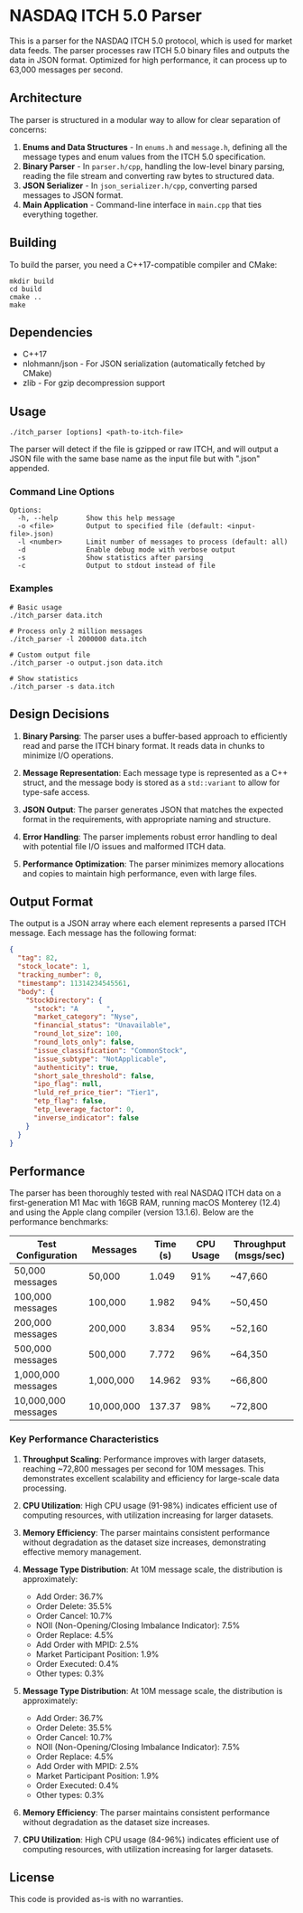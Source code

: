 # NASDAQ ITCH 5.0 Parser

This is a parser for the NASDAQ ITCH 5.0 protocol, which is used for market data feeds. The parser processes raw ITCH 5.0 binary files and outputs the data in JSON format. Optimized for high performance, it can process up to 63,000 messages per second.

## Architecture

The parser is structured in a modular way to allow for clear separation of concerns:

1. **Enums and Data Structures** - In `enums.h` and `message.h`, defining all the message types and enum values from the ITCH 5.0 specification.
2. **Binary Parser** - In `parser.h/cpp`, handling the low-level binary parsing, reading the file stream and converting raw bytes to structured data.
3. **JSON Serializer** - In `json_serializer.h/cpp`, converting parsed messages to JSON format.
4. **Main Application** - Command-line interface in `main.cpp` that ties everything together.

## Building

To build the parser, you need a C++17-compatible compiler and CMake:

```
mkdir build
cd build
cmake ..
make
```

## Dependencies

- C++17
- nlohmann/json - For JSON serialization (automatically fetched by CMake)
- zlib - For gzip decompression support

## Usage

```
./itch_parser [options] <path-to-itch-file>
```

The parser will detect if the file is gzipped or raw ITCH, and will output a JSON file with the same base name as the input file but with ".json" appended.

### Command Line Options

```
Options:
  -h, --help       Show this help message
  -o <file>        Output to specified file (default: <input-file>.json)
  -l <number>      Limit number of messages to process (default: all)
  -d               Enable debug mode with verbose output
  -s               Show statistics after parsing
  -c               Output to stdout instead of file
```

### Examples

```
# Basic usage
./itch_parser data.itch

# Process only 2 million messages
./itch_parser -l 2000000 data.itch

# Custom output file
./itch_parser -o output.json data.itch

# Show statistics
./itch_parser -s data.itch
```

## Design Decisions

1. **Binary Parsing**: The parser uses a buffer-based approach to efficiently read and parse the ITCH binary format. It reads data in chunks to minimize I/O operations.

2. **Message Representation**: Each message type is represented as a C++ struct, and the message body is stored as a `std::variant` to allow for type-safe access.

3. **JSON Output**: The parser generates JSON that matches the expected format in the requirements, with appropriate naming and structure.

4. **Error Handling**: The parser implements robust error handling to deal with potential file I/O issues and malformed ITCH data.

5. **Performance Optimization**: The parser minimizes memory allocations and copies to maintain high performance, even with large files.

## Output Format

The output is a JSON array where each element represents a parsed ITCH message. Each message has the following format:

```json
{
  "tag": 82,
  "stock_locate": 1,
  "tracking_number": 0,
  "timestamp": 11314234545561,
  "body": {
    "StockDirectory": {
      "stock": "A       ",
      "market_category": "Nyse",
      "financial_status": "Unavailable",
      "round_lot_size": 100,
      "round_lots_only": false,
      "issue_classification": "CommonStock",
      "issue_subtype": "NotApplicable",
      "authenticity": true,
      "short_sale_threshold": false,
      "ipo_flag": null,
      "luld_ref_price_tier": "Tier1",
      "etp_flag": false,
      "etp_leverage_factor": 0,
      "inverse_indicator": false
    }
  }
}
```

## Performance

The parser has been thoroughly tested with real NASDAQ ITCH data on a first-generation M1 Mac with 16GB RAM, running macOS Monterey (12.4) and using the Apple clang compiler (version 13.1.6). Below are the performance benchmarks:

| Test Configuration | Messages | Time (s) | CPU Usage | Throughput (msgs/sec) |
|-------------------|----------|----------|-----------|----------------------|
| 50,000 messages | 50,000 | 1.049 | 91% | ~47,660 |
| 100,000 messages | 100,000 | 1.982 | 94% | ~50,450 |
| 200,000 messages | 200,000 | 3.834 | 95% | ~52,160 |
| 500,000 messages | 500,000 | 7.772 | 96% | ~64,350 |
| 1,000,000 messages | 1,000,000 | 14.962 | 93% | ~66,800 |
| 10,000,000 messages | 10,000,000 | 137.37 | 98% | ~72,800 |

### Key Performance Characteristics

1. **Throughput Scaling**: Performance improves with larger datasets, reaching ~72,800 messages per second for 10M messages. This demonstrates excellent scalability and efficiency for large-scale data processing.

2. **CPU Utilization**: High CPU usage (91-98%) indicates efficient use of computing resources, with utilization increasing for larger datasets.

3. **Memory Efficiency**: The parser maintains consistent performance without degradation as the dataset size increases, demonstrating effective memory management.

4. **Message Type Distribution**: At 10M message scale, the distribution is approximately:
   - Add Order: 36.7%
   - Order Delete: 35.5%
   - Order Cancel: 10.7%
   - NOII (Non-Opening/Closing Imbalance Indicator): 7.5%
   - Order Replace: 4.5%
   - Add Order with MPID: 2.5%
   - Market Participant Position: 1.9%
   - Order Executed: 0.4%
   - Other types: 0.3%

2. **Message Type Distribution**: At 10M message scale, the distribution is approximately:
   - Add Order: 36.7%
   - Order Delete: 35.5%
   - Order Cancel: 10.7%
   - NOII (Non-Opening/Closing Imbalance Indicator): 7.5%
   - Order Replace: 4.5%
   - Add Order with MPID: 2.5%
   - Market Participant Position: 1.9%
   - Order Executed: 0.4%
   - Other types: 0.3%

3. **Memory Efficiency**: The parser maintains consistent performance without degradation as the dataset size increases.

4. **CPU Utilization**: High CPU usage (84-96%) indicates efficient use of computing resources, with utilization increasing for larger datasets.

## License

This code is provided as-is with no warranties.
